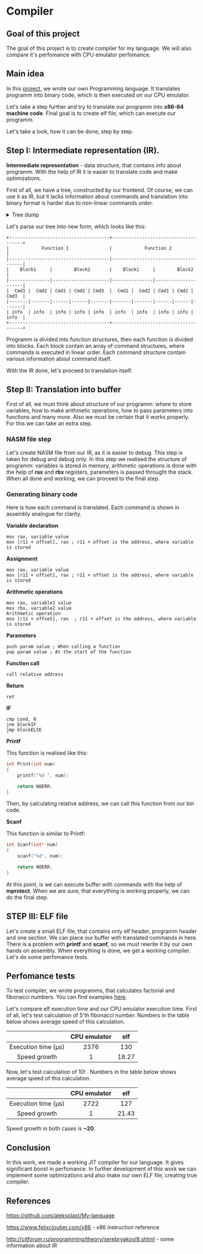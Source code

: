 # Compiler

## Goal of this project

The goal of this project is to create compiler for my language. We will also compare it's perfomance with CPU emulator perfomance.

## Main idea

In this [project](https://github.com/aleksplast/My-language), we wrote our own Programming language. It translates programm into binary code, which is then executed on our CPU emulator.

Let's take a step further and try to translate our programm into **x86-64 machine code**. Final goal is to create elf file, which can execute our programm.

Let's take a look, how it can be done, step by step.

## Step I: Intermediate representation (IR).

**Intermediate representation** - data structure, that contains info about programm. With the help of IR it is easier to translate code and make optimizations.

First of all, we have a tree, constructed by our frontend. Of course, we can use it as IR, but it lacks information about commands and translation into binary format is harder due to non-linear commands order.

<details>
  <summary> Tree dump </summary>
<img align="center" src = "https://github.com/aleksplast/BinaryTranslator/assets/111467660/8f24ee34-7a5c-4b0c-af8f-89fd5b57d078">
</details>

Let's parse our tree into new form, which looks like this:

~~~
+-------------------------------------+-------------------------------------+
|            Function 1               |            Function 2               |
|-------------------------------------|-------------------------------------|
|    Block1     |        Block2       |    Block1     |        Block2       |
|---------------|---------------------|---------------|---------------------|
|  Cmd1 |  Cmd2 | Cmd1 | Cmd2 | Cmd3  |  Cmd1 |  Cmd2 | Cmd1 | Cmd2 | Cmd3  |
|-------|-------|------|------|-------|-------|-------|------|------|-------|
| info  | info  | info | info | info  | info  | info  | info | info | info  |
+-------------------------------------+-------------------------------------+
~~~

Programm is divided into function structures, then each function is divided into blocks. Each block contain an array of command structures, where commands is executed in linear order. Each command structure contain various information about command itself.

With the IR done, let's proceed to translation itself.

## Step II: Translation into buffer

First of all, we must think about structure of our programm: where to store variables, how to make arithmetic operations, how to pass parameters into functions and many more. Also we must be certain that it works properly. For this we can take an extra step.

### NASM file step

Let's create NASM file from our IR, as it is easier to debug. This step is taken for debug and debug only. In this step we realised the structure of programm: variables is stored in memory, arithmetic operations is done with the help of **rax** and **rbx** registers, parameters is passed throught the stack. When all done and working, we can proceed to the final step.

### Generating binary code

Here is how each command is translated. Each command is shown in assembly analogue for clarity.

**Variable declaration** 
~~~Assembly
mov rax, variable value  
mov [r11 + offset], rax ; r11 + offset is the address, where variable is stored
~~~


**Assignment** 
~~~Assembly
mov rax, variable value  
mov [r11 + offset], rax ; r11 + offset is the address, where variable is stored
~~~

**Arithmetic operations** 
~~~Assembly
mov rax, variable1 value
mov rbx, variable2 value 
Arithmetic operation   
mov [r11 + offset], rax  ; r11 + offset is the address, where variable is stored
~~~

**Parameters** 
~~~Assembly
push param value ; When calling a function
pop param value ; At the start of the function
~~~

**Function call** 
~~~Assembly
call relative address
~~~

**Return** 
~~~Assembly
ret  
~~~

**IF** 
~~~Assembly
cmp cond, 0  
jne blockIF  
jmp blockELSE   
~~~

**Printf**

This function is realised like this:
~~~C++
int Print(int num)
{
    printf("%d ", num);

    return NOERR;
}
~~~

Then, by calculating relative address, we can call this function from our bin code.

**Scanf**

This function is similar to Printf:
~~~C++
int Scanf(int* num)
{
    scanf("%d", num);

    return NOERR;
}
~~~

At this point, is we can execute buffer with commands with the help of **mprotect**. When we are sure, that everything is working properly, we can do the final step.

## STEP III: ELF file

Let's create a small ELF file, that contains only elf header, programm header and one section. We can place our buffer with translated commands in here. There is a problem with **printf** and **scanf**, so we must rewrite it by our own hands on assembly. When everything is done, we get a working compiler. Let's do some perfomance tests.



## Perfomance tests

To test compiler, we wrote programms, that calculates factorial and fibonacci numbers. You can find examples [here](https://github.com/aleksplast/My-language/tree/main/examples). 

Let's compare elf execution time and our CPU emulator execution time. First of all, let's test calculation of 5'th fibonacci number. Numbers in the table below shows average speed of this calculation.

|    | CPU emulator | elf | 
| :----------: | :-------------------: | :-------------------: | 
| Execution time (μs) | 2376 |      130        |    
| Speed growth | 1 |      18.27        |    

Now, let's test calculation of 10! . Numbers in the table below shows average speed of this calculation.

|    | CPU emulator | elf | 
| :----------: | :-------------------: | :-------------------: | 
| Execution time (μs) | 2722 |      127        |    
| Speed growth | 1 |      21.43        |  

Speed growth in both cases is **~20**.

## Conclusion

In this work, we made a working JIT compiler for our language. It gives significant boost in perfomance. 
In further development of this work we can implement some optimizations and also make our own ELF file, creating true compiler.

## References

https://github.com/aleksplast/My-language

https://www.felixcloutier.com/x86 - x86 instruction reference

http://citforum.ru/programming/theory/serebryakov/8.shtml - some information about IR











